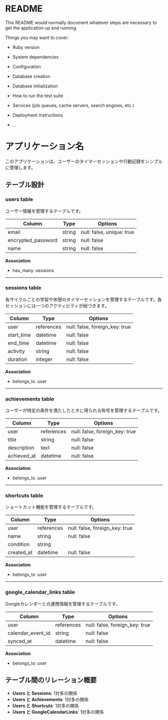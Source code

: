 # README

This README would normally document whatever steps are necessary to get the
application up and running.

Things you may want to cover:

* Ruby version

* System dependencies

* Configuration

* Database creation

* Database initialization

* How to run the test suite

* Services (job queues, cache servers, search engines, etc.)

* Deployment instructions

* ...

# アプリケーション名

このアプリケーションは、ユーザーのタイマーセッションや行動記録をシンプルに管理します。

## テーブル設計

### users table
ユーザー情報を管理するテーブルです。

| Column             | Type    | Options                    |
|--------------------|---------|----------------------------|
| email              | string  | null: false, unique: true   |
| encrypted_password | string  | null: false                |
| name               | string  | null: false                |

**Association**
- has_many :sessions

---

### sessions table
各サイクルごとの学習や休憩のタイマーセッションを管理するテーブルです。各セッションには一つのアクティビティが紐づきます。

| Column      | Type      | Options                       |
|-------------|-----------|-------------------------------|
| user        | references | null: false, foreign_key: true |
| start_time  | datetime   | null: false                   |
| end_time    | datetime   | null: false                   |
| activity    | string     | null: false                   |
| duration    | integer    | null: false                   |

**Association**
- belongs_to :user

---

### achievements table
ユーザーが特定の条件を満たしたときに得られる称号を管理するテーブルです。

| Column       | Type      | Options                       |
|--------------|-----------|-------------------------------|
| user         | references | null: false, foreign_key: true |
| title        | string     | null: false                   |
| description  | text       | null: false                   |
| achieved_at  | datetime   | null: false                   |

**Association**
- belongs_to :user

---

### shortcuts table
ショートカット機能を管理するテーブルです。

| Column      | Type      | Options                       |
|-------------|-----------|-------------------------------|
| user        | references | null: false, foreign_key: true |
| name        | string     | null: false                   |
| condition   | string     |                               |
| created_at  | datetime   | null: false                   |

**Association**
- belongs_to :user

---

### google_calendar_links table
Googleカレンダーとの連携情報を管理するテーブルです。

| Column              | Type      | Options                       |
|---------------------|-----------|-------------------------------|
| user                | references | null: false, foreign_key: true |
| calendar_event_id   | string     | null: false                   |
| synced_at           | datetime   | null: false                   |

**Association**
- belongs_to :user

## テーブル間のリレーション概要
- **Users と Sessions**: 1対多の関係
- **Users と Achievements**: 1対多の関係
- **Users と Shortcuts**: 1対多の関係
- **Users と GoogleCalendarLinks**: 1対多の関係
